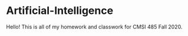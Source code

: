 # Artificial-Intelligence

Hello! This is all of my homework and classwork for CMSI 485 Fall 2020. 
